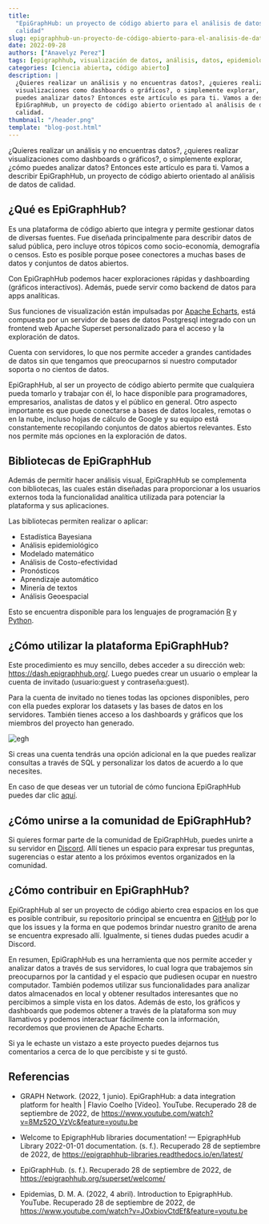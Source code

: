 ```yaml
---
title:
  "EpiGraphHub: un proyecto de código abierto para el análisis de datos de
  calidad"
slug: epigraphhub-un-proyecto-de-código-abierto-para-el-analisis-de-datos-de-calidad
date: 2022-09-28
authors: ["Anavelyz Perez"]
tags: [epigraphhub, visualización de datos, análisis, datos, epidemiología]
categories: [ciencia abierta, código abierto]
description: |
  ¿Quieres realizar un análisis y no encuentras datos?, ¿quieres realizar
  visualizaciones como dashboards o gráficos?, o simplemente explorar, ¿cómo
  puedes analizar datos? Entonces este artículo es para ti. Vamos a describir
  EpiGraphHub, un proyecto de código abierto orientado al análisis de datos de
  calidad.
thumbnail: "/header.png"
template: "blog-post.html"
---
```


¿Quieres realizar un análisis y no encuentras datos?, ¿quieres realizar
visualizaciones como dashboards o gráficos?, o simplemente explorar, ¿cómo
puedes analizar datos? Entonces este artículo es para ti. Vamos a describir
EpiGraphHub, un proyecto de código abierto orientado al análisis de datos de
calidad.

<!-- TEASER_END -->

## ¿Qué es EpiGraphHub?

Es una plataforma de código abierto que integra y permite gestionar datos de
diversas fuentes. Fue diseñada principalmente para describir datos de salud
pública, pero incluye otros tópicos como socio-economía, demografía o censos.
Esto es posible porque posee conectores a muchas bases de datos y conjuntos de
datos abiertos.

Con EpiGraphHub podemos hacer exploraciones rápidas y dashboarding (gráficos
interactivos). Además, puede servir como backend de datos para apps analíticas.

Sus funciones de visualización están impulsadas por
[Apache Echarts](https://echarts.apache.org/), está compuesta por un servidor de
bases de datos Postgresql integrado con un frontend web Apache Superset
personalizado para el acceso y la exploración de datos.

Cuenta con servidores, lo que nos permite acceder a grandes cantidades de datos
sin que tengamos que preocuparnos si nuestro computador soporta o no cientos de
datos.

EpiGraphHub, al ser un proyecto de código abierto permite que cualquiera pueda
tomarlo y trabajar con él, lo hace disponible para programadores, empresarios,
analistas de datos y el público en general. Otro aspecto importante es que puede
conectarse a bases de datos locales, remotas o en la nube, incluso hojas de
cálculo de Google y su equipo está constantemente recopilando conjuntos de datos
abiertos relevantes. Esto nos permite más opciones en la exploración de datos.

## Bibliotecas de EpiGraphHub

Además de permitir hacer análisis visual, EpiGraphHub se complementa con
bibliotecas, las cuales están diseñadas para proporcionar a los usuarios
externos toda la funcionalidad analítica utilizada para potenciar la plataforma
y sus aplicaciones.

Las bibliotecas permiten realizar o aplicar:

* Estadística Bayesiana
* Análisis epidemiológico
* Modelado matemático
* Análisis de Costo-efectividad
* Pronósticos
* Aprendizaje automático
* Minería de textos
* Análisis Geoespacial

Esto se encuentra disponible para los lenguajes de programación
[R](https://github.com/thegraphnetwork/r-epigraphhub/blob/main/epigraphhub.Rproj)
y [Python](https://github.com/thegraphnetwork/epigraphhub_py).

## ¿Cómo utilizar la plataforma EpiGraphHub?

Este procedimiento es muy sencillo, debes acceder a su dirección web:
https://dash.epigraphhub.org/. Luego puedes crear un usuario o emplear la cuenta
de invitado (usuario:guest y contraseña:guest).

Para la cuenta de invitado no tienes todas las opciones disponibles, pero con
ella puedes explorar los datasets y las bases de datos en los servidores.
También tienes acceso a los dashboards y gráficos que los miembros del proyecto
han generado.

![egh](egh_map.png)

Si creas una cuenta tendrás una opción adicional en la que puedes realizar
consultas a través de SQL y personalizar los datos de acuerdo a lo que
necesites.

En caso de que deseas ver un tutorial de cómo funciona EpiGraphHub puedes dar
clic [aquí](https://youtu.be/JOxbiovCtdE).

## ¿Cómo unirse a la comunidad de EpiGraphHub?

Si quieres formar parte de la comunidad de EpiGraphHub, puedes unirte a su
servidor en [Discord](https://discord.gg/56thARPrnJ). Allí tienes un espacio
para expresar tus preguntas, sugerencias o estar atento a los próximos eventos
organizados en la comunidad.

## ¿Cómo contribuir en EpiGraphHub?

EpiGraphHub al ser un proyecto de código abierto crea espacios en los que es
posible contribuir, su repositorio principal se encuentra en
[GitHub](https://github.com/thegraphnetwork/EpiGraphHub#contributing) por lo que
los issues y la forma en que podemos brindar nuestro granito de arena se
encuentra expresado allí. Igualmente, si tienes dudas puedes acudir a Discord.

En resumen, EpiGraphHub es una herramienta que nos permite acceder y analizar
datos a través de sus servidores, lo cual logra que trabajemos sin preocuparnos
por la cantidad y el espacio que pudiesen ocupar en nuestro computador. También
podemos utilizar sus funcionalidades para analizar datos almacenados en local y
obtener resultados interesantes que no percibimos a simple vista en los datos.
Además de esto, los gráficos y dashboards que podemos obtener a través de la
plataforma son muy llamativos y podemos interactuar fácilmente con la
información, recordemos que provienen de Apache Echarts.

Si ya le echaste un vistazo a este proyecto puedes dejarnos tus comentarios a
cerca de lo que percibiste y si te gustó.

## Referencias

- GRAPH Network. (2022, 1 junio). EpiGraphHub: a data integration platform for
  health | Flavio Coelho [Vídeo]. YouTube. Recuperado 28 de septiembre de 2022,
  de https://www.youtube.com/watch?v=8Mz52O_VzVc&feature=youtu.be

- Welcome to EpigraphHub libraries documentation! — EpigraphHub Library
  2022-01-01 documentation. (s. f.). Recuperado 28 de septiembre de 2022, de
  https://epigraphhub-libraries.readthedocs.io/en/latest/

- EpiGraphHub. (s. f.). Recuperado 28 de septiembre de 2022, de
  https://epigraphhub.org/superset/welcome/

- Epidemias, D. M. A. (2022, 4 abril). Introduction to EpigraphHub. YouTube.
  Recuperado 28 de septiembre de 2022, de
  https://www.youtube.com/watch?v=JOxbiovCtdEf&feature=youtu.be
